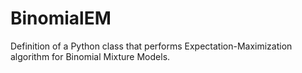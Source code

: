 # BinomialEM
Definition of a Python class that performs Expectation-Maximization algorithm for Binomial Mixture Models.
